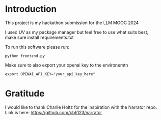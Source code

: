 # Introduction

This project is my hackathon submission for the LLM MOOC 2024

I used UV as my package manager but feel free to use what suits best, make sure install requirements.txt

To run this software please run:

```
python frontend.py

```

Make sure to also export your openai key to the environemtn

```
export OPENAI_API_KEY="your_api_key_here"

```

# Gratitude

I would like to thank Charlie Holtz for the inspiration with the Narrator repo. Link is here: https://github.com/cbh123/narrator
